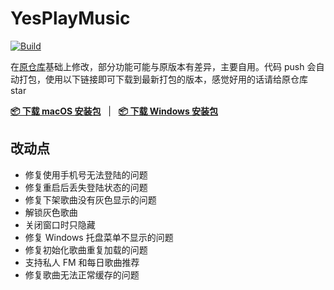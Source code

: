 # YesPlayMusic

[![Build](https://github.com/njzydark/YesPlayMusic/workflows/Build%2Frelease/badge.svg)](https://github.com/njzydark/YesPlayMusic/actions)

在[原仓库](https://github.com/qier222/YesPlayMusic)基础上修改，部分功能可能与原版本有差异，主要自用。代码 push 会自动打包，使用以下链接即可下载到最新打包的版本，感觉好用的话请给原仓库 star

<a href="https://nightly.link/njzydark/YesPlayMusic/workflows/build/dev/YesPlayMusic-mac.zip" target="blank"><strong>📦️ 下载 macOS 安装包</strong></a>
&nbsp;&nbsp;|&nbsp;&nbsp;
<a href="https://nightly.link/njzydark/YesPlayMusic/workflows/build/dev/YesPlayMusic-win.zip" target="blank"><strong>📦️ 下载 Windows 安装包</strong></a>

## 改动点

- 修复使用手机号无法登陆的问题
- 修复重启后丢失登陆状态的问题
- 修复下架歌曲没有灰色显示的问题
- 解锁灰色歌曲
- 关闭窗口时只隐藏
- 修复 Windows 托盘菜单不显示的问题
- 修复初始化歌曲重复加载的问题
- 支持私人 FM 和每日歌曲推荐
- 修复歌曲无法正常缓存的问题
